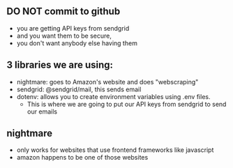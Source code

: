 
## DO NOT commit to github
- you are getting API keys from sendgrid
- and you want them to be secure,
- you don't want anybody else having them


## 3 libraries we are using:
- nightmare: goes to Amazon's website and does "webscraping"
- sendgrid: @sendgrid/mail, this sends email
- dotenv: allows you to create environment variables using .env files. 
  - This is where we are going to put our API keys from sendgrid to send our emails



## nightmare

- only works for websites that use frontend frameworks like javascript
- amazon happens to be one of those websites


